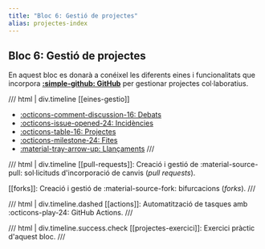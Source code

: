 ```yaml
---
title: "Bloc 6: Gestió de projectes"
alias: projectes-index
---
```


## Bloc 6: Gestió de projectes
En aquest bloc es donarà a conéixel les diferents eines
i funcionalitats que incorpora [__:simple-github: GitHub__][github]
per gestionar projectes col·laboratius.

[github]: https://github.com/

/// html | div.timeline
[[eines-gestio]]

- [:octicons-comment-discussion-16: Debats][discussions]
- [:octicons-issue-opened-24: Incidències][issues]
- [:octicons-table-16: Projectes][projects]
- [:octicons-milestone-24: Fites][milestones]
- [:material-tray-arrow-up: Llançaments][releases]
///

/// html | div.timeline
[[pull-requests]]: Creació i gestió de :material-source-pull: sol·licituds d'incorporació de canvis (_pull requests_).

[[forks]]: Creació i gestió de :material-source-fork: bifurcacions (_forks_).
///

/// html | div.timeline.dashed
[[actions]]: Automatització de tasques amb :octicons-play-24: GitHub Actions.
///

/// html | div.timeline.success.check
[[projectes-exercici]]: Exercici pràctic d'aquest bloc.
///

[discussions]: eines_gestio.md#debats
[issues]: eines_gestio.md#incidencies
[projects]: eines_gestio.md#github-projects
[milestones]: eines_gestio.md#fites
[releases]: eines_gestio.md#llancaments
